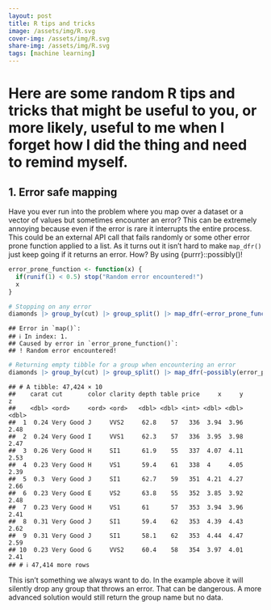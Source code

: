 ```yaml
---
layout: post
title: R tips and tricks
image: /assets/img/R.svg
cover-img: /assets/img/R.svg
share-img: /assets/img/R.svg
tags: [machine learning]
---
```


# Here are some random R tips and tricks that might be useful to you, or more likely, useful to me when I forget how I did the thing and need to remind myself.

## 1. Error safe mapping

Have you ever run into the problem where you map over a dataset or a
vector of values but sometimes encounter an error? This can be extremely
annoying because even if the error is rare it interrupts the entire
process. This could be an external API call that fails randomly or some
other error prone function applied to a list. As it turns out it isn’t
hard to make `map_dfr()` just keep going if it returns an error. How? By
using {purrr}::possibly()!

``` r
error_prone_function <- function(x) {
  if(runif(1) < 0.5) stop("Random error encountered!")
  x
}

# Stopping on any error
diamonds |> group_by(cut) |> group_split() |> map_dfr(~error_prone_function(.x))
```

    ## Error in `map()`:
    ## ℹ In index: 1.
    ## Caused by error in `error_prone_function()`:
    ## ! Random error encountered!

``` r
# Returning empty tibble for a group when encountering an error
diamonds |> group_by(cut) |> group_split() |> map_dfr(~possibly(error_prone_function)(.x))
```

    ## # A tibble: 47,424 × 10
    ##    carat cut       color clarity depth table price     x     y     z
    ##    <dbl> <ord>     <ord> <ord>   <dbl> <dbl> <int> <dbl> <dbl> <dbl>
    ##  1  0.24 Very Good J     VVS2     62.8    57   336  3.94  3.96  2.48
    ##  2  0.24 Very Good I     VVS1     62.3    57   336  3.95  3.98  2.47
    ##  3  0.26 Very Good H     SI1      61.9    55   337  4.07  4.11  2.53
    ##  4  0.23 Very Good H     VS1      59.4    61   338  4     4.05  2.39
    ##  5  0.3  Very Good J     SI1      62.7    59   351  4.21  4.27  2.66
    ##  6  0.23 Very Good E     VS2      63.8    55   352  3.85  3.92  2.48
    ##  7  0.23 Very Good H     VS1      61      57   353  3.94  3.96  2.41
    ##  8  0.31 Very Good J     SI1      59.4    62   353  4.39  4.43  2.62
    ##  9  0.31 Very Good J     SI1      58.1    62   353  4.44  4.47  2.59
    ## 10  0.23 Very Good G     VVS2     60.4    58   354  3.97  4.01  2.41
    ## # ℹ 47,414 more rows

This isn’t something we always want to do. In the example above it will
silently drop any group that throws an error. That can be dangerous. A
more advanced solution would still return the group name but no data.
